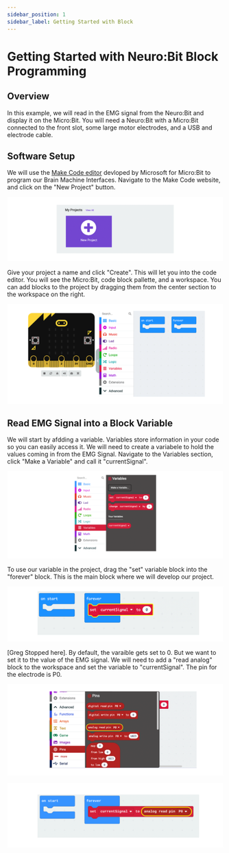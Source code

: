 ```yaml
---
sidebar_position: 1
sidebar_label: Getting Started with Block 
---
```


# Getting Started with Neuro:Bit Block Programming #

## Overview ##

In this example, we will read in the EMG signal from the Neuro:Bit and display it on the Micro:Bit.  You will need a Neuro:Bit with a Micro:Bit connected to the front slot, some large motor electrodes, and a USB and electrode cable.

## Software Setup ##
We will use the [Make Code editor](https://makecode.microbit.org/) devloped by Microsoft for Micro:Bit to program our Brain Machine Interfaces.  Navigate to the Make Code website, and click on the "New Project" button.

![Add a Block Variable]( ./blk_newProject.png)

Give your project a name and click "Create".  This will let you into the code editor.  You will see the Micro:Bit, code block pallette, and a workspace.  You can add blocks to the project by dragging them from the center section to the workspace on the right.

![Add a Block Variable]( ./blk_editor.png)

## Read EMG Signal into a Block Variable ##
We will start by afdding a variable.  Variables store information in your code so you can easily access it.   We will need to create a variabele to hold the values coming in from the EMG Signal.  Navigate to the Variables section, click "Make a Variable" and call it "currentSignal".

![Add a Block Variable]( ./blk_var.png)

To use our variable in the project, drag the "set" variable block into the "forever" block.  This is the main block where we will develop our project.   

![Add a Set Variable Block]( ./blk_varSet.png)

[Greg Stopped here]. By default, the varaible gets set to 0.  But we want to set it to the value of the EMG signal.  We will need to add a "read analog" block to the workspace and set the variable to "currentSignal".  The pin for the electrode is P0.  

![Find an Analog Read Block]( ./blk_analogRead.png)


![Set Variable to Pin0]( ./blk_varReadPort.png)



